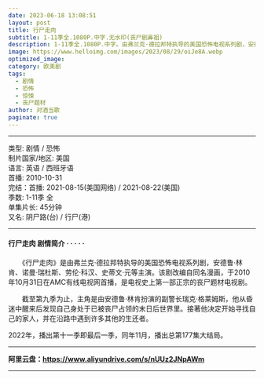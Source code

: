 ```yaml
---
date: 2023-06-18 13:08:51
layout: post
title: 行尸走肉
subtitle: 1-11季全.1080P.中字.无水印(丧尸剧鼻祖)
description: 1-11季全.1080P.中字。由弗兰克·德拉邦特执导的美国恐怖电视系列剧，安德鲁·林肯、诺曼·瑞杜斯、劳伦·科汉、史蒂文·元等主演。该剧改编自同名漫画，于2010年10月31日在AMC有线电视网首播，是电视史上第一部正宗的丧尸题材电视剧...
image: https://www.helloimg.com/images/2023/08/29/oiJe8A.webp
optimized_image: 
category: 欧美剧
tags:
  - 剧情
  - 恐怖
  - 惊悚
  - 丧尸题材
author: 对酒当歌
paginate: true
---
```



---

类型: 剧情 / 恐怖  
制片国家/地区: 美国  
语言: 英语 / 西班牙语  
首播: 2010-10-31  
完结：首播: 2021-08-15(美国网络) / 2021-08-22(美国)  
季数: 1-11季 全  
单集片长: 45分钟  
又名: 阴尸路(台) / 行尸(港)  

---

#### 行尸走肉 剧情简介 · · · · ·

　　《行尸走肉》是由弗兰克·德拉邦特执导的美国恐怖电视系列剧，安德鲁·林肯、诺曼·瑞杜斯、劳伦·科汉、史蒂文·元等主演。该剧改编自同名漫画，于2010年10月31日在AMC有线电视网首播，是电视史上第一部正宗的丧尸题材电视剧。

　　截至第九季为止，主角是由安德鲁·林肯扮演的副警长瑞克·格莱姆斯，他从昏迷中醒来后发现自己身处于已被丧尸占领的末日后世界里。接著他决定开始寻找自己的家人，并在沿路中遇到许多其他的生还者。

2022年，播出第十一季即最后一季，同年11月，播出总第177集大结局。

---

**阿里云盘：<https://www.aliyundrive.com/s/nUUz2JNpAWm>**

---
